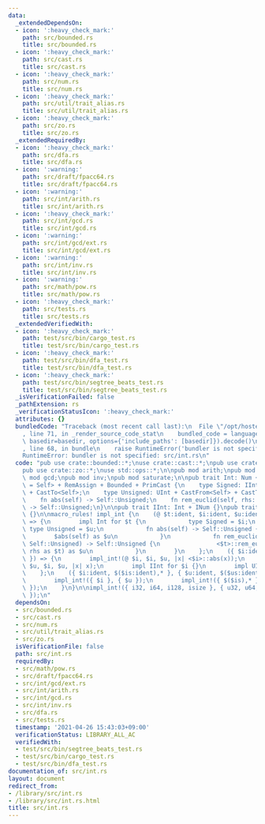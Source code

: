 ```yaml
---
data:
  _extendedDependsOn:
  - icon: ':heavy_check_mark:'
    path: src/bounded.rs
    title: src/bounded.rs
  - icon: ':heavy_check_mark:'
    path: src/cast.rs
    title: src/cast.rs
  - icon: ':heavy_check_mark:'
    path: src/num.rs
    title: src/num.rs
  - icon: ':heavy_check_mark:'
    path: src/util/trait_alias.rs
    title: src/util/trait_alias.rs
  - icon: ':heavy_check_mark:'
    path: src/zo.rs
    title: src/zo.rs
  _extendedRequiredBy:
  - icon: ':heavy_check_mark:'
    path: src/dfa.rs
    title: src/dfa.rs
  - icon: ':warning:'
    path: src/draft/fpacc64.rs
    title: src/draft/fpacc64.rs
  - icon: ':warning:'
    path: src/int/arith.rs
    title: src/int/arith.rs
  - icon: ':heavy_check_mark:'
    path: src/int/gcd.rs
    title: src/int/gcd.rs
  - icon: ':warning:'
    path: src/int/gcd/ext.rs
    title: src/int/gcd/ext.rs
  - icon: ':warning:'
    path: src/int/inv.rs
    title: src/int/inv.rs
  - icon: ':warning:'
    path: src/math/pow.rs
    title: src/math/pow.rs
  - icon: ':heavy_check_mark:'
    path: src/tests.rs
    title: src/tests.rs
  _extendedVerifiedWith:
  - icon: ':heavy_check_mark:'
    path: test/src/bin/cargo_test.rs
    title: test/src/bin/cargo_test.rs
  - icon: ':heavy_check_mark:'
    path: test/src/bin/dfa_test.rs
    title: test/src/bin/dfa_test.rs
  - icon: ':heavy_check_mark:'
    path: test/src/bin/segtree_beats_test.rs
    title: test/src/bin/segtree_beats_test.rs
  _isVerificationFailed: false
  _pathExtension: rs
  _verificationStatusIcon: ':heavy_check_mark:'
  attributes: {}
  bundledCode: "Traceback (most recent call last):\n  File \"/opt/hostedtoolcache/Python/3.9.4/x64/lib/python3.9/site-packages/onlinejudge_verify/documentation/build.py\"\
    , line 71, in _render_source_code_stat\n    bundled_code = language.bundle(stat.path,\
    \ basedir=basedir, options={'include_paths': [basedir]}).decode()\n  File \"/opt/hostedtoolcache/Python/3.9.4/x64/lib/python3.9/site-packages/onlinejudge_verify/languages/user_defined.py\"\
    , line 68, in bundle\n    raise RuntimeError('bundler is not specified: {}'.format(path.as_posix()))\n\
    RuntimeError: bundler is not specified: src/int.rs\n"
  code: "pub use crate::bounded::*;\nuse crate::cast::*;\npub use crate::num::*;\n\
    pub use crate::zo::*;\nuse std::ops::*;\n\npub mod arith;\npub mod bisect;\npub\
    \ mod gcd;\npub mod inv;\npub mod saturate;\n\npub trait Int: Num + Ord + Rem<Output\
    \ = Self> + RemAssign + Bounded + PrimCast {\n    type Signed: IInt + CastFrom<Self>\
    \ + CastTo<Self>;\n    type Unsigned: UInt + CastFrom<Self> + CastTo<Self>;\n\
    \    fn abs(self) -> Self::Unsigned;\n    fn rem_euclid(self, rhs: Self::Unsigned)\
    \ -> Self::Unsigned;\n}\n\npub trait IInt: Int + INum {}\npub trait UInt: Int\
    \ {}\n\nmacro_rules! impl_int {\n    (@ $t:ident, $i:ident, $u:ident, $abs:expr)\
    \ => {\n        impl Int for $t {\n            type Signed = $i;\n           \
    \ type Unsigned = $u;\n            fn abs(self) -> Self::Unsigned {\n        \
    \        $abs(self) as $u\n            }\n            fn rem_euclid(self, rhs:\
    \ Self::Unsigned) -> Self::Unsigned {\n                <$t>::rem_euclid(self,\
    \ rhs as $t) as $u\n            }\n        }\n    };\n    ({ $i:ident }, { $u:ident\
    \ }) => {\n        impl_int!(@ $i, $i, $u, |x| <$i>::abs(x));\n        impl_int!(@\
    \ $u, $i, $u, |x| x);\n        impl IInt for $i {}\n        impl UInt for $u {}\n\
    \    };\n    ({ $i:ident, $($is:ident),* }, { $u:ident, $($us:ident),* }) => {\n\
    \        impl_int!({ $i }, { $u });\n        impl_int!({ $($is),* }, { $($us),*\
    \ });\n    }\n}\n\nimpl_int!({ i32, i64, i128, isize }, { u32, u64, u128, usize\
    \ });\n"
  dependsOn:
  - src/bounded.rs
  - src/cast.rs
  - src/num.rs
  - src/util/trait_alias.rs
  - src/zo.rs
  isVerificationFile: false
  path: src/int.rs
  requiredBy:
  - src/math/pow.rs
  - src/draft/fpacc64.rs
  - src/int/gcd/ext.rs
  - src/int/arith.rs
  - src/int/gcd.rs
  - src/int/inv.rs
  - src/dfa.rs
  - src/tests.rs
  timestamp: '2021-04-26 15:43:03+09:00'
  verificationStatus: LIBRARY_ALL_AC
  verifiedWith:
  - test/src/bin/segtree_beats_test.rs
  - test/src/bin/cargo_test.rs
  - test/src/bin/dfa_test.rs
documentation_of: src/int.rs
layout: document
redirect_from:
- /library/src/int.rs
- /library/src/int.rs.html
title: src/int.rs
---
```

